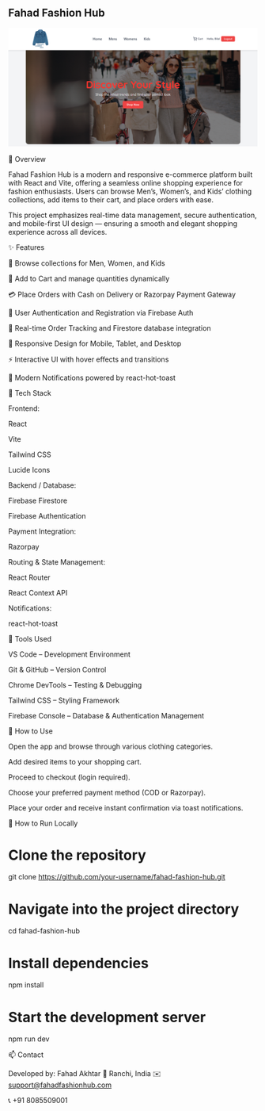 ## Fahad Fashion Hub
![Home Screenshot](./src/assets/home-screenshot.png)

🌟 Overview

Fahad Fashion Hub is a modern and responsive e-commerce platform built with React and Vite, offering a seamless online shopping experience for fashion enthusiasts.
Users can browse Men’s, Women’s, and Kids’ clothing collections, add items to their cart, and place orders with ease.

This project emphasizes real-time data management, secure authentication, and mobile-first UI design — ensuring a smooth and elegant shopping experience across all devices.

✨ Features

🧥 Browse collections for Men, Women, and Kids

🛒 Add to Cart and manage quantities dynamically

💳 Place Orders with Cash on Delivery or Razorpay Payment Gateway

🔐 User Authentication and Registration via Firebase Auth

🧾 Real-time Order Tracking and Firestore database integration

📱 Responsive Design for Mobile, Tablet, and Desktop

⚡ Interactive UI with hover effects and transitions

🔔 Modern Notifications powered by react-hot-toast

🧠 Tech Stack

Frontend:

React

Vite

Tailwind CSS

Lucide Icons

Backend / Database:

Firebase Firestore

Firebase Authentication

Payment Integration:

Razorpay

Routing & State Management:

React Router

React Context API

Notifications:

react-hot-toast

🧰 Tools Used

VS Code – Development Environment

Git & GitHub – Version Control

Chrome DevTools – Testing & Debugging

Tailwind CSS – Styling Framework

Firebase Console – Database & Authentication Management

🚀 How to Use

Open the app and browse through various clothing categories.

Add desired items to your shopping cart.

Proceed to checkout (login required).

Choose your preferred payment method (COD or Razorpay).

Place your order and receive instant confirmation via toast notifications.

🧩 How to Run Locally
# Clone the repository
git clone https://github.com/your-username/fahad-fashion-hub.git

# Navigate into the project directory
cd fahad-fashion-hub

# Install dependencies
npm install

# Start the development server
npm run dev

📫 Contact

Developed by: Fahad Akhtar
📍 Ranchi, India
✉️ support@fahadfashionhub.com

📞 +91 8085509001
